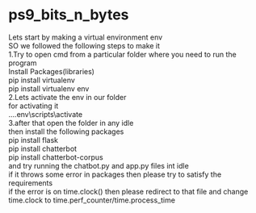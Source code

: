 # ps9_bits_n_bytes

Lets start by making a virtual environment env<br>
SO we followed the following steps to make it<br>
1.Try to open cmd from a particular folder where you need to run the program<br>
  Install Packages(libraries)<br>
  pip install virtualenv<br>
  pip install virtualenv env<br>
2.Lets activate the env in our folder<br>
  for activating it<br>
  ....env\scripts\activate<br>
3.after that open the folder in any idle<br>
  then install the following packages<br>
  pip install flask<br>
  pip install chatterbot<br>
  pip install chatterbot-corpus<br>
  and try running the chatbot.py and app.py files int idle<br>
if it throws some error in packages then please try to satisfy the requirements<br>
if the error is on time.clock() then please redirect to that file and change time.clock to time.perf_counter/time.process_time<br>

